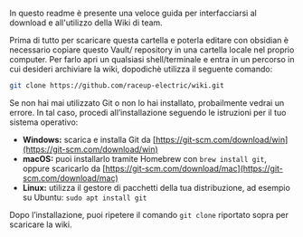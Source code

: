 In questo readme è presente una veloce guida per interfacciarsi al download e all'utilizzo della Wiki di team.

Prima di tutto per scaricare questa cartella e poterla editare con obsidian è necessario copiare questo Vault/ repository in una cartella locale nel proprio computer. Per farlo apri un qualsiasi shell/terminale e entra in un percorso in cui desideri archiviare la wiki, dopodichè utilizza il seguente comando:
```zsh
git clone https://github.com/raceup-electric/wiki.git
```

Se non hai mai utilizzato Git o non lo hai installato, probailmente vedrai un errore. In tal caso, procedi all’installazione seguendo le istruzioni per il tuo sistema operativo:

- **Windows:** scarica e installa Git da [https://git-scm.com/download/win](https://git-scm.com/download/win)
- **macOS:** puoi installarlo tramite Homebrew con `brew install git`, oppure scaricarlo da [https://git-scm.com/download/mac](https://git-scm.com/download/mac)
- **Linux:** utilizza il gestore di pacchetti della tua distribuzione, ad esempio su Ubuntu: `sudo apt install git`

Dopo l’installazione, puoi ripetere il comando `git clone` riportato sopra per scaricare la wiki.

